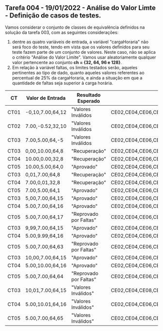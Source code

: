
## Tarefa 004 - 19/01/2022 - Análise do Valor Limte - Definição de casos de testes.

Vamos considerar o conjunto de classes de equivalência definidos na solução da tarefa 003, com as seguintes considerações:
  1. dentre as quatro variáveis de entrada, a variável "cargaHoraria" não será foco do teste, tendo em vista que os valores definidos para seu teste fazem parte de um conjunto de valores. Neste caso, não se aplica o critério "Análise do Valor Limite". Vamos usar aleatoriamente qualquer valor pertencente ao conjunto **ch = {32, 64, 96 e 128}**.
  2. Em relação à variável faltas, os limites testados serão, aqueles pertinentes ao tipo de dado, quanto aqueles valores referentes ao percentual de 25% da cargaHoraria, e ainda a situação em que a quantidade de faltas seja superior à carga horária.




|CT|Valor de Entrada|Resultado Esperado|Classe Equivalência|
|---|---|---|---|
|CT01|-0,10,7.00,64,12|"Valores Inválidos|CE02,CE04,CE06,CE10,CE13,CE14,CE17,CE20,CE23,CE24,CE27,CE29,CE30,CE33,CE37,CE38|
|CT02|7.00,-0.52,32,10|"Valores Inválidos|CE02,CE04,CE06,CE10,CE13,CE14,CE16,CE20,CE23,CE24,CE27,CE29,CE30,CE33,CE37,CE38|
|CT03|7.00,5.00,64,-5|"Valores Inválidos|CE02,CE04,CE06,CE10,CE13,CE14,CE16,CE20,CE23,CE24,CE27,CE29,CE30,CE32,CE37,CE38|
|CT03|0,00,10.00,64,8|"Recuperação"|CE02,CE04,CE06,CE10,CE13,CE14,CE17,CE20,CE23,CE24,CE27,CE29,CE30,CE33,CE37,CE41|
|CT04|10.00,0.00,32,8|"Recuperação"|CE02,CE04,CE06,CE10,CE13,CE14,CE17,CE20,CE23,CE24,CE27,CE29,CE30,CE33,CE37,CE41|
|CT05|10.00,5.00,64,0|"Aprovado"|CE02,CE04,CE06,CE10,CE13,CE14,CE17,CE20,CE23,CE24,CE27,CE29,CE30,CE33,CE37,CE42|
|CT03|0,01,7.00,64,8|"Recuperação"|CE02,CE04,CE06,CE10,CE13,CE14,CE17,CE20,CE23,CE24,CE27,CE29,CE30,CE33,CE37,CE41|
|CT04|7.00,0,01,32,8|"Recuperação"|CE02,CE04,CE06,CE10,CE13,CE14,CE17,CE20,CE23,CE24,CE27,CE29,CE30,CE33,CE37,CE41|
|CT05|7.00,5.00,64,1|"Aprovado"|CE02,CE04,CE06,CE10,CE13,CE14,CE17,CE20,CE23,CE24,CE27,CE29,CE30,CE33,CE37,CE42|
|CT03|5,00,7.00,64,15|"Aprovado"|CE02,CE04,CE06,CE10,CE13,CE14,CE17,CE20,CE23,CE24,CE27,CE29,CE30,CE33,CE37,CE42|
|CT04|5.00,7.00,64,16|"Aprovado"|CE02,CE04,CE06,CE10,CE13,CE14,CE17,CE20,CE23,CE24,CE27,CE29,CE30,CE33,CE37,CE42|
|CT05|5.00,7.00,64,17|"Reprovado por Faltas"|CE02,CE04,CE06,CE10,CE13,CE14,CE17,CE20,CE23,CE24,CE27,CE29,CE30,CE34,CE37,CE39|
|CT03|9,99,7.00,64,15|"Aprovado"|CE02,CE04,CE06,CE10,CE13,CE14,CE17,CE20,CE23,CE24,CE27,CE29,CE30,CE33,CE37,CE42|
|CT04|5.00,9.99,64,16|"Aprovado"|CE02,CE04,CE06,CE10,CE13,CE14,CE17,CE20,CE23,CE24,CE27,CE29,CE30,CE33,CE37,CE42|
|CT05|5.00,7.00,64,63|"Reprovado por Faltas"|CE02,CE04,CE06,CE10,CE13,CE14,CE17,CE20,CE23,CE24,CE27,CE29,CE30,CE34,CE37,CE39|
|CT03|10,00,7.00,64,15|"Aprovado"|CE02,CE04,CE06,CE10,CE13,CE14,CE17,CE20,CE23,CE24,CE27,CE29,CE30,CE33,CE37,CE42|
|CT04|5.00,10.00,64,16|"Aprovado"|CE02,CE04,CE06,CE10,CE13,CE14,CE17,CE20,CE23,CE24,CE27,CE29,CE30,CE33,CE37,CE42|
|CT05|5.00,7.00,64,64|"Reprovado por Faltas"|CE02,CE04,CE06,CE10,CE13,CE14,CE17,CE20,CE23,CE24,CE27,CE29,CE30,CE34,CE37,CE39|
|CT03|10,01,7.00,64,15|"Valores Inválidos"|CE02,CE04,CE08,CE10,CE13,CE14,CE17,CE20,CE23,CE24,CE27,CE29,CE30,CE33,CE37,CE38|
|CT04|5.00,10.01,64,16|"Valores Inválidos"|CE02,CE04,CE06,CE10,CE13,CE14,CE18,CE20,CE23,CE24,CE27,CE29,CE30,CE33,CE37,CE38|
|CT05|5.00,7.00,64,65|"Valores Inválidos"|CE02,CE04,CE06,CE10,CE13,CE14,CE17,CE20,CE23,CE24,CE27,CE29,CE35,CE34,CE37,CE38|
